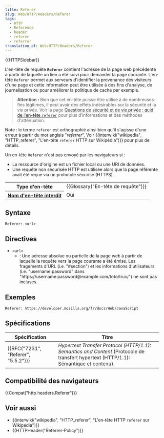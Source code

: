 ```yaml
---
title: Referer
slug: Web/HTTP/Headers/Referer
tags:
  - HTTP
  - Reference
  - header
  - referer
  - referrer
translation_of: Web/HTTP/Headers/Referer
---
```

{{HTTPSidebar}}

L'en-tête de requête **`Referer`** contient l'adresse de la page web précédente à partir de laquelle un lien a été suivi pour demander la page courante. L'en-tête `Referer` permet aux serveurs d'identifier la provenance des visiteurs d'une page et cette information peut être utilisée à des fins d'analyse, de journalisation ou pour améliorer la politique de cache par exemple.

> **Attention :** Bien que cet en-tête puisse être utilisé à de nombreuses fins légitimes, il peut avoir des effets indésirables sur la sécurité et la vie privée. Voir la page [Questions de sécurité et de vie privée : quid de l'en-tête `referer`](fr/docs/Web/Security/Referer_header:_privacy_and_security_concerns) pour plus d'informations et des méthodes d'atténuation.

Note : le terme `referer` est orthographié ainsi bien qu'il s'agisse d'une erreur à partir du mot anglais "_referrer_". Voir {{interwiki("wikipedia", "HTTP_referer", "L'en-tête <code>referer</code> HTTP sur Wikipédia")}} pour plus de détails.

Un en-tête `Referer` n'est pas envoyé par les navigateurs si :

- La ressource d'origine est un fichier local ou une URI de données.
- Une requête non sécurisée HTTP est utilisée alors que la page référente avait été reçue via un protocole sécurisé (HTTPS).

<table class="properties">
  <tbody>
    <tr>
      <th scope="row">Type d'en-tête</th>
      <td>{{Glossary("En-tête de requête")}}</td>
    </tr>
    <tr>
      <th scope="row">
        <a href="/fr/docs/Glossaire/Forbidden_header_name"
          >Nom d'en-tête interdit</a
        >
      </th>
      <td>Oui</td>
    </tr>
  </tbody>
</table>

## Syntaxe

    Referer: <url>

## Directives

- `<url>`
  - : Une adresse absolue ou partielle de la page web à partir de laquelle la requête vers la page courante a été émise. Les fragements d'URL (i.e. "#section") et les informations d'utilisateurs (i.e. "username:password" dans "https\://username:password\@example.com/toto/truc/") ne sont pas incluses.

## Exemples

    Referer: https://developer.mozilla.org/fr/docs/Web/JavaScript

## Spécifications

| Spécification                                    | Titre                                                                                                                                 |
| ------------------------------------------------ | ------------------------------------------------------------------------------------------------------------------------------------- |
| {{RFC("7231", "Referer", "5.5.2")}} | _Hypertext Transfer Protocol (HTTP/1.1): Semantics and Content_ (Protocole de transfert hypertext (HTTP/1.1): Sémantique et contenu). |

## Compatibilité des navigateurs

{{Compat("http.headers.Referer")}}

## Voir aussi

- {{interwiki("wikipedia", "HTTP_referer", "L'en-tête HTTP <code>referer</code> sur Wikipédia")}}
- {{HTTPHeader("Referrer-Policy")}}

